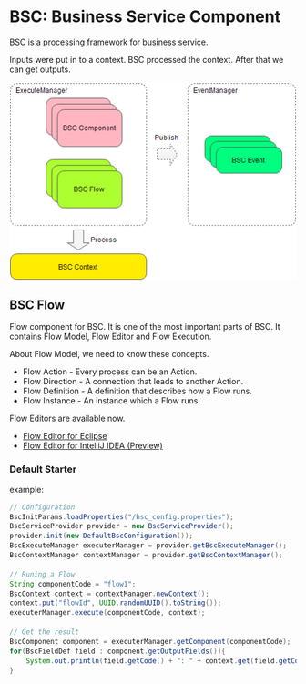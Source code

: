 # BSC: Business Service Component

BSC is a processing framework for business service.

Inputs were put in to a context. BSC processed the context. After that we can get outputs.

![bsc-process](bsc-process.png)

## BSC Flow

Flow component for BSC.
It is one of the most important parts of BSC.
It contains Flow Model, Flow Editor and Flow Execution.

About Flow Model, we need to know these concepts.
* Flow Action - Every process can be an Action.
* Flow Direction - A connection that leads to another Action.
* Flow Definition - A definition that describes how a Flow runs.
* Flow Instance - An instance which a Flow runs.

Flow Editors are available now.
* [Flow Editor for Eclipse](bsc-flow-editor-eclipse/org.fs.bsc.flow.editor.BSCFlowEditor_1.0.0.201908011110.jar)
* [Flow Editor for IntelliJ IDEA (Preview)](bsc-flow-editor-idea/bsc-flow-editor-idea.jar)

### Default Starter
example:
```java
// Configuration
BscInitParams.loadProperties("/bsc_config.properties");
BscServiceProvider provider = new BscServiceProvider();
provider.init(new DefaultBscConfiguration());
BscExecuteManager executerManager = provider.getBscExecuteManager();
BscContextManager contextManager = provider.getBscContextManager();

// Runing a Flow
String componentCode = "flow1";
BscContext context = contextManager.newContext();
context.put("flowId", UUID.randomUUID().toString());
executerManager.execute(componentCode, context);

// Get the result
BscComponent component = executerManager.getComponent(componentCode);
for(BscFieldDef field : component.getOutputFields()){
    System.out.println(field.getCode() + ": " + context.get(field.getCode()));
}
```